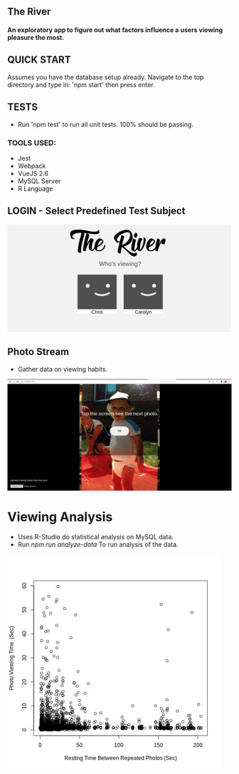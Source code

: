 ## The River
#### An exploratory app to figure out what factors influence a users viewing pleasure the most.

## QUICK START

Assumes you have the database setup already.
Navigate to the top directory and type in:
'npm start'
then press enter.

## TESTS

- Run 'npm test' to run all unit tests.  100% should be passing.

### TOOLS USED:
- Jest
- Webpack
- VueJS 2.6
- MySQL Server
- R Language



## LOGIN - Select Predefined Test Subject

![](screens/login-page.jpg)


## Photo Stream
- Gather data on viewing habits.

![](screens/photo.jpg)

# Viewing Analysis
- Uses R-Studio do statistical analysis on MySQL data.
- Run *npm run analyze-data* To run analysis of the data.

![](screens/spaced_viewing_effects.jpg)


